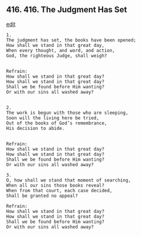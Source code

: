 
## 416.  416. The Judgment Has Set
[edit](https://docs.google.com/document/d/1PoEBNcB9b%2DIzvGMKwu%2DarrwNC0fJVFEu/edit?mode=html)






    1.
    The judgment has set, the books have been opened;
    How shall we stand in that great day,
    When every thought, and word, and action,
    God, the righteous Judge, shall weigh?


    Refrain:
    How shall we stand in that great day?
    How shall we stand in that great day?
    Shall we be found before Him wanting?
    Or with our sins all washed away?


    2.
    The work is begun with those who are sleeping,
    Soon will the living here be tried,
    Out of the books of God’s remembrance,
    His decision to abide.


    Refrain:
    How shall we stand in that great day?
    How shall we stand in that great day?
    Shall we be found before Him wanting?
    Or with our sins all washed away?

    3.
    O, how shall we stand that moment of searching,
    When all our sins those books reveal?
    When from that court, each case decided,
    Shall be granted no appeal?

    Refrain:
    How shall we stand in that great day?
    How shall we stand in that great day?
    Shall we be found before Him wanting?
    Or with our sins all washed away?

